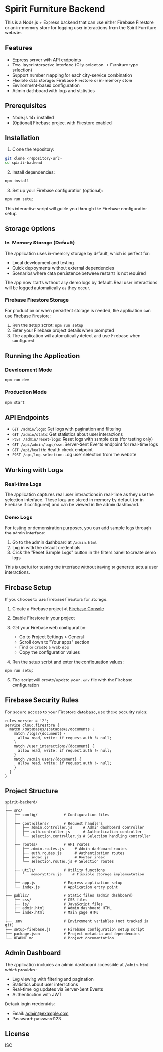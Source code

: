 # Spirit Furniture Backend

This is a Node.js + Express backend that can use either Firebase Firestore or an in-memory store for logging user interactions from the Spirit Furniture website.

## Features

- Express server with API endpoints
- Two-layer interactive interface (City selection → Furniture type selection)
- Support number mapping for each city-service combination
- Flexible data storage: Firebase Firestore or in-memory store
- Environment-based configuration
- Admin dashboard with logs and statistics

## Prerequisites

- Node.js 14+ installed
- (Optional) Firebase project with Firestore enabled

## Installation

1. Clone the repository:
```bash
git clone <repository-url>
cd spirit-backend
```

2. Install dependencies:
```bash
npm install
```

3. Set up your Firebase configuration (optional):
```bash
npm run setup
```
This interactive script will guide you through the Firebase configuration setup.

## Storage Options

### In-Memory Storage (Default)

The application uses in-memory storage by default, which is perfect for:
- Local development and testing
- Quick deployments without external dependencies
- Scenarios where data persistence between restarts is not required

The app now starts without any demo logs by default. Real user interactions will be logged automatically as they occur.

### Firebase Firestore Storage

For production or when persistent storage is needed, the application can use Firebase Firestore:
1. Run the setup script: `npm run setup`
2. Enter your Firebase project details when prompted
3. The application will automatically detect and use Firebase when configured

## Running the Application

### Development Mode

```bash
npm run dev
```

### Production Mode

```bash
npm start
```

## API Endpoints

- `GET /admin/logs`: Get logs with pagination and filtering
- `GET /admin/stats`: Get statistics about user interactions
- `POST /admin/reset-logs`: Reset logs with sample data (for testing only)
- `GET /api/admin/logs/sse`: Server-Sent Events endpoint for real-time logs
- `GET /api/health`: Health check endpoint
- `POST /api/log-selection`: Log user selection from the website

## Working with Logs

### Real-time Logs

The application captures real user interactions in real-time as they use the selection interface. These logs are stored in memory by default (or in Firebase if configured) and can be viewed in the admin dashboard.

### Demo Logs

For testing or demonstration purposes, you can add sample logs through the admin interface:

1. Go to the admin dashboard at `/admin.html`
2. Log in with the default credentials
3. Click the "Reset Sample Logs" button in the filters panel to create demo logs

This is useful for testing the interface without having to generate actual user interactions.

## Firebase Setup

If you choose to use Firebase Firestore for storage:

1. Create a Firebase project at [Firebase Console](https://console.firebase.google.com/)
2. Enable Firestore in your project
3. Get your Firebase web configuration:
   - Go to Project Settings > General
   - Scroll down to "Your apps" section
   - Find or create a web app
   - Copy the configuration values

4. Run the setup script and enter the configuration values:
```bash
npm run setup
```

5. The script will create/update your `.env` file with the Firebase configuration

## Firebase Security Rules

For secure access to your Firestore database, use these security rules:

```
rules_version = '2';
service cloud.firestore {
  match /databases/{database}/documents {
    match /logs/{document} {
      allow read, write: if request.auth != null;
    }
    match /user_interactions/{document} {
      allow read, write: if request.auth != null;
    }
    match /admin_users/{document} {
      allow read, write: if request.auth != null;
    }
  }
}
```

## Project Structure

```
spirit-backend/
│
├── src/
│   ├── config/            # Configuration files
│   │
│   ├── controllers/       # Request handlers
│   │   ├── admin.controller.js     # Admin dashboard controller
│   │   ├── auth.controller.js      # Authentication controller
│   │   └── selection.controller.js # Selection handling controller
│   │
│   ├── routes/            # API routes
│   │   ├── admin.routes.js     # Admin dashboard routes
│   │   ├── auth.routes.js      # Authentication routes
│   │   ├── index.js            # Routes index
│   │   └── selection.routes.js # Selection routes
│   │
│   ├── utils/             # Utility functions
│   │   └── memoryStore.js     # Flexible storage implementation
│   │
│   ├── app.js             # Express application setup
│   └── index.js           # Application entry point
│
├── public/                # Static files (admin dashboard)
│   ├── css/               # CSS files
│   ├── js/                # JavaScript files
│   ├── admin.html         # Admin dashboard HTML
│   └── index.html         # Main page HTML
│
├── .env                   # Environment variables (not tracked in git)
├── setup-firebase.js      # Firebase configuration setup script
├── package.json           # Project metadata and dependencies
└── README.md              # Project documentation
```

## Admin Dashboard

The application includes an admin dashboard accessible at `/admin.html` which provides:
- Log viewing with filtering and pagination
- Statistics about user interactions
- Real-time log updates via Server-Sent Events
- Authentication with JWT

Default login credentials:
- Email: admin@example.com
- Password: password123

## License

ISC 